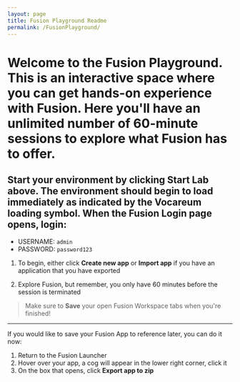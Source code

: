 ```yaml
---
layout: page
title: Fusion Playground Readme
permalink: /FusionPlayground/
---
```


# Welcome to the Fusion Playground. This is an interactive space where you can get hands-on experience with Fusion. Here you'll have an unlimited number of 60-minute sessions to explore what Fusion has to offer. 

## Start your environment by clicking **Start Lab** above. The environment should begin to load immediately as indicated by the Vocareum loading symbol. When the Fusion Login page opens, login:
* USERNAME: ```admin```
* PASSWORD: ```password123```

1. To begin, either click **Create new app** or **Import app** if you have an application that you have exported

2. Explore Fusion, but remember, you only have 60 minutes before the session is terminated

>Make sure to **Save** your open Fusion Workspace tabs when you're finished!
___________________________________________________________________________________

If you would like to save your Fusion App to reference later, you can do it now:
1. Return to the Fusion Launcher
2. Hover over your app, a cog will appear in the lower right corner, click it
3. On the box that opens, click **Export app to zip**
